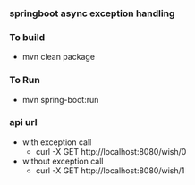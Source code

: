 ### springboot async exception handling 

### To build 
* mvn clean package 


### To Run 
* mvn spring-boot:run 


### api url 
* with exception call 
  *  curl -X GET http://localhost:8080/wish/0
* without exception call
  *  curl -X GET http://localhost:8080/wish/1